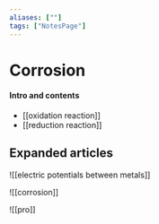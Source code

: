 ```yaml
---
aliases: [""]
tags: ["NotesPage"]
---
```


# Corrosion

#### Intro and contents
- [[oxidation reaction]]
- [[reduction reaction]]



## Expanded articles

![[electric potentials between metals]]

![[corrosion]]

![[pro]]